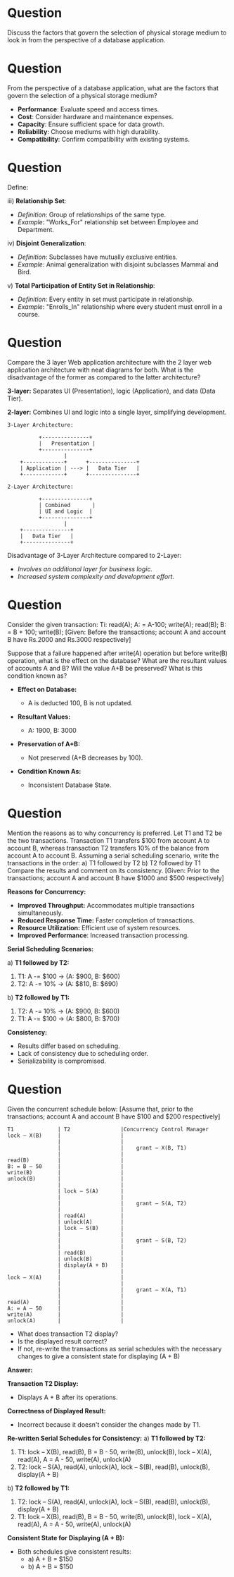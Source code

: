 # Question
Discuss the factors that govern the selection of physical
storage medium to look in from the perspective of a
database application.

# Question
From the perspective of a database application, what are
the factors that govern the selection of a physical storage
medium?

- **Performance**: Evaluate speed and access times.
- **Cost**: Consider hardware and maintenance expenses.
- **Capacity**: Ensure sufficient space for data growth.
- **Reliability**: Choose mediums with high durability.
- **Compatibility**: Confirm compatibility with existing systems.

# Question
Define:

iii) **Relationship Set**:
   - *Definition*: Group of relationships of the same type.
   - *Example*: "Works_For" relationship set between Employee and Department.

iv) **Disjoint Generalization**:
   - *Definition*: Subclasses have mutually exclusive entities.
   - *Example*: Animal generalization with disjoint subclasses Mammal and Bird.

v) **Total Participation of Entity Set in Relationship**:
   - *Definition*: Every entity in set must participate in relationship.
   - *Example*: "Enrolls_In" relationship where every student must enroll in a course.

# Question
Compare the 3 layer Web application architecture with the 2 layer
web application architecture with neat diagrams for both.
What is the disadvantage of the former as compared to the latter
architecture?

**3-layer:** Separates UI (Presentation), logic (Application), and data (Data Tier).

**2-layer:** Combines UI and logic into a single layer, simplifying development.


```
3-Layer Architecture:

          +---------------+
          |   Presentation |
          +---------------+
                  |
    +-------------+      +---------------+
    | Application | ---> |   Data Tier   |
    +-------------+      +---------------+

2-Layer Architecture:

          +---------------+
          | Combined       |
          | UI and Logic  |
          +---------------+
                  |
    +---------------+
    |   Data Tier   |
    +---------------+
```

Disadvantage of 3-Layer Architecture compared to 2-Layer:
- *Involves an additional layer for business logic.*
- *Increased system complexity and development effort.*

# Question
Consider the given transaction:
Ti: read(A);
A: = A-100;
write(A);
read(B);
B: = B + 100;
write(B);
[Given: Before the transactions; account A and account B have Rs.2000 and
Rs.3000 respectively]

Suppose that a failure happened after write(A) operation but before write(B)
operation, what is the effect on the database? What are the resultant values
of accounts A and B? Will the value A+B be preserved? What is this condition
known as?

- **Effect on Database:**
  - A is deducted 100, B is not updated.

- **Resultant Values:**
  - A: 1900, B: 3000

- **Preservation of A+B:**
  - Not preserved (A+B decreases by 100).

- **Condition Known As:**
  - Inconsistent Database State.

# Question
Mention the reasons as to why concurrency is preferred. Let T1 and T2 be the
two transactions. Transaction T1 transfers $100 from account A to account B,
whereas transaction T2 transfers 10% of the balance from account A to
account B.
Assuming a serial scheduling scenario, write the transactions in the order:
a) T1 followed by T2
b) T2 followed by T1
Compare the results and comment on its consistency.
[Given: Prior to the transactions; account A and account B have $1000 and
$500 respectively]

**Reasons for Concurrency:**
- **Improved Throughput:** Accommodates multiple transactions simultaneously.
- **Reduced Response Time:** Faster completion of transactions.
- **Resource Utilization:** Efficient use of system resources.
- **Improved Performance**: Increased transaction processing.

**Serial Scheduling Scenarios:**

a) **T1 followed by T2:**
   1. T1: A -= $100 -> (A: $900, B: $600)
   2. T2: A -= 10%  -> (A: $810, B: $690)

b) **T2 followed by T1:**
   1. T2: A -= 10%  -> (A: $900, B: $600)
   2. T1: A -= $100 -> (A: $800, B: $700)

**Consistency:**
- Results differ based on scheduling.
- Lack of consistency due to scheduling order.
- Serializability is compromised.

# Question
Given the concurrent schedule below:
[Assume that, prior to the transactions; account A and account B have $100
and $200 respectively]

```
T1              | T2                |Concurrency Control Manager
lock – X(B)     |                   |                                                        
                |                   |                        
                |                   |    grant – X(B, T1)
                |                   |                        
read(B)         |                   |                                
B: = B – 50     |                   |                                    
write(B)        |                   |                                 
unlock(B)       |                   |                                  
                |                   |                        
                | lock – S(A)       |                                                           
                |                   |                        
                |                   |    grant – S(A, T2)
                |                   |                        
                | read(A)           |                                                       
                | unlock(A)         |                                                         
                | lock – S(B)       |                                                           
                |                   |                        
                |                   |    grant – S(B, T2)
                |                   |                        
                | read(B)           |                                                       
                | unlock(B)         |                                                         
                | display(A + B)    |                                                              
                |                   |                        
lock – X(A)     |                   |                                   
                |                   |                        
                |                   |    grant – X(A, T1)
                |                   |                        
read(A)         |                   |                               
A: = A – 50     |                   |                                   
write(A)        |                   |                                
unlock(A)       |                   |  
```                               


- What does transaction T2 display?
- Is the displayed result correct?
- If not, re-write the transactions as serial schedules with the necessary changes to give
a consistent state for displaying (A + B)

**Answer:**

**Transaction T2 Display:**
- Displays A + B after its operations.
  
**Correctness of Displayed Result:**
- Incorrect because it doesn't consider the changes made by T1.

**Re-written Serial Schedules for Consistency:**
a) **T1 followed by T2:**
   1. T1: lock – X(B), read(B), B = B - 50, write(B), unlock(B), lock – X(A), read(A), A = A - 50, write(A), unlock(A)
   2. T2: lock – S(A), read(A), unlock(A), lock – S(B), read(B), unlock(B), display(A + B)

b) **T2 followed by T1:**
   1. T2: lock – S(A), read(A), unlock(A), lock – S(B), read(B), unlock(B), display(A + B)
   2. T1: lock – X(B), read(B), B = B - 50, write(B), unlock(B), lock – X(A), read(A), A = A - 50, write(A), unlock(A)

**Consistent State for Displaying (A + B):**
   - Both schedules give consistent results:
     - a) A + B = $150
     - b) A + B = $150
